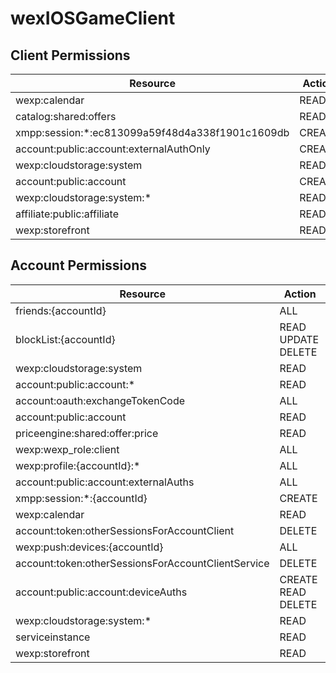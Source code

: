 # wexIOSGameClient


## Client Permissions
| Resource | Action |
| - | - |
| wexp:calendar | READ |
| catalog:shared:offers | READ |
| xmpp:session:*:ec813099a59f48d4a338f1901c1609db | CREATE |
| account:public:account:externalAuthOnly | CREATE |
| wexp:cloudstorage:system | READ |
| account:public:account | CREATE |
| wexp:cloudstorage:system:* | READ |
| affiliate:public:affiliate | READ |
| wexp:storefront | READ |

## Account Permissions
| Resource | Action |
| - | - |
| friends:{accountId} | ALL |
| blockList:{accountId} | READ UPDATE DELETE |
| wexp:cloudstorage:system | READ |
| account:public:account:* | READ |
| account:oauth:exchangeTokenCode | ALL |
| account:public:account | READ |
| priceengine:shared:offer:price | READ |
| wexp:wexp_role:client | ALL |
| wexp:profile:{accountId}:* | ALL |
| account:public:account:externalAuths | ALL |
| xmpp:session:*:{accountId} | CREATE |
| wexp:calendar | READ |
| account:token:otherSessionsForAccountClient | DELETE |
| wexp:push:devices:{accountId} | ALL |
| account:token:otherSessionsForAccountClientService | DELETE |
| account:public:account:deviceAuths | CREATE READ DELETE |
| wexp:cloudstorage:system:* | READ |
| serviceinstance | READ |
| wexp:storefront | READ |

